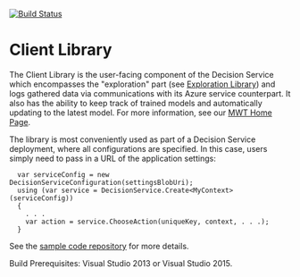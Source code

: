 [![Build Status](https://ci.appveyor.com/api/projects/status/github/MultiWorldTesting/decision?branch=master&svg=true)](https://ci.appveyor.com/project/lhoang29/decision)

Client Library
========

The Client Library is the user-facing component of the Decision Service which encompasses the "exploration" part (see [Exploration Library](https://github.com/microsoft?utf8=%E2%9C%93&query=mwt-ds-explore)) and logs gathered data via communications with its Azure service counterpart. It also has the ability to keep track of trained models and automatically updating to the latest model. For more information, see our [MWT Home Page](http://aka.ms/mwt).

The library is most conveniently used as part of a Decision Service deployment, where all configurations are specified. In this case, users simply need to pass in a URL of the application settings:

```
  var serviceConfig = new DecisionServiceConfiguration(settingsBlobUri);
  using (var service = DecisionService.Create<MyContext>(serviceConfig))
  {
    . . .
    var action = service.ChooseAction(uniqueKey, context, . . .);
  }
```

See the [sample code repository](https://github.com/Microsoft/mwt-ds-decision/tree/master/ClientDecisionServiceSample) for more details.  

Build Prerequisites: Visual Studio 2013 or Visual Studio 2015.

